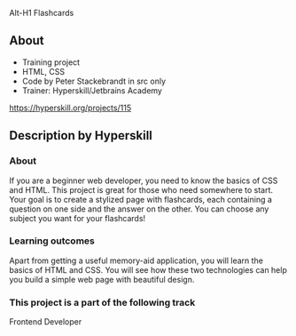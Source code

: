 Alt-H1 Flashcards
## About
- Training project
- HTML, CSS
- Code by Peter Stackebrandt in src only
- Trainer: Hyperskill/Jetbrains Academy


https://hyperskill.org/projects/115

## Description by Hyperskill

### About
  If you are a beginner web developer, you need to know the basics of CSS and HTML. This project is great for those who need somewhere to start. Your goal is to create a stylized page with flashcards, each containing a question on one side and the answer on the other. You can choose any subject you want for your flashcards!

### Learning outcomes
  Apart from getting a useful memory-aid application, you will learn the basics of HTML and CSS. You will see how these two technologies can help you build a simple web page with beautiful design.

### This project is a part of the following track
  Frontend Developer 

